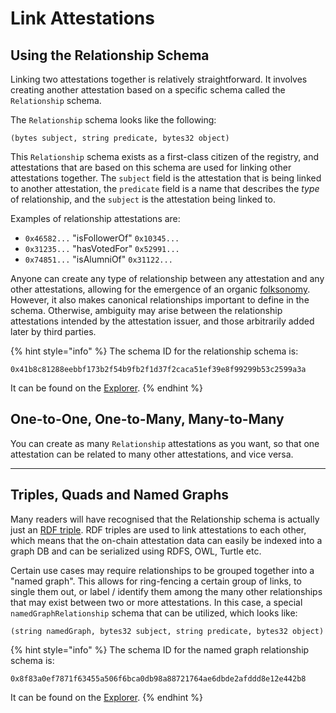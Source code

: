 # Link Attestations

## Using the Relationship Schema

Linking two attestations together is relatively straightforward. It involves creating another attestation based on a specific schema called the `Relationship` schema.

The `Relationship` schema looks like the following:

`(bytes subject, string predicate, bytes32 object)`

This `Relationship` schema exists as a first-class citizen of the registry, and attestations that are based on this schema are used for linking other attestations together. The `subject` field is the attestation that is being linked to another attestation, the `predicate` field is a name that describes the _type_ of relationship, and the `subject` is the attestation being linked to.

Examples of relationship attestations are:

* `0x46582...` "isFollowerOf" `0x10345...`
* `0x31235...` "hasVotedFor" `0x52991...`
* `0x74851...` "isAlumniOf" `0x31122...`

Anyone can create any type of relationship between any attestation and any other attestations, allowing for the emergence of an organic [folksonomy](https://en.wikipedia.org/wiki/Folksonomy). However, it also makes canonical relationships important to define in the schema. Otherwise, ambiguity may arise between the relationship attestations intended by the attestation issuer, and those arbitrarily added later by third parties.

{% hint style="info" %}
The schema ID for the relationship schema is:

`0x41b8c81288eebbf173b2f54b9fb2f1d37f2caca51ef39e8f99299b53c2599a3a`

It can be found on the [Explorer](https://explorer.ver.ax/linea/schemas/0x41b8c81288eebbf173b2f54b9fb2f1d37f2caca51ef39e8f99299b53c2599a3a).
{% endhint %}

## One-to-One, One-to-Many, Many-to-Many

You can create as many `Relationship` attestations as you want, so that one attestation can be related to many other attestations, and vice versa.

***

## Triples, Quads and Named Graphs

Many readers will have recognised that the Relationship schema is actually just an [RDF triple](https://en.wikipedia.org/wiki/Semantic\_triple). RDF triples are used to link attestations to each other, which means that the on-chain attestation data can easily be indexed into a graph DB and can be serialized using RDFS, OWL, Turtle etc.

Certain use cases may require relationships to be grouped together into a "named graph". This allows for ring-fencing a certain group of links, to single them out, or label / identify them among the many other relationships that may exist between two or more attestations. In this case, a special `namedGraphRelationship` schema that can be utilized, which looks like:

`(string namedGraph, bytes32 subject, string predicate, bytes32 object)`

{% hint style="info" %}
The schema ID for the named graph relationship schema is:

`0x8f83a0ef7871f63455a506f6bca0db98a88721764ae6dbde2afddd8e12e442b8`

It can be found on the [Explorer](https://explorer.ver.ax/linea/schemas/0x8f83a0ef7871f63455a506f6bca0db98a88721764ae6dbde2afddd8e12e442b8).
{% endhint %}
